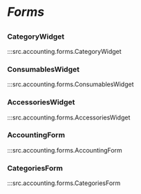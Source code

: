 # ***Forms***

##

### CategoryWidget
:::src.accounting.forms.CategoryWidget

### ConsumablesWidget
:::src.accounting.forms.ConsumablesWidget

### AccessoriesWidget
:::src.accounting.forms.AccessoriesWidget

### AccountingForm
:::src.accounting.forms.AccountingForm

### CategoriesForm
:::src.accounting.forms.CategoriesForm